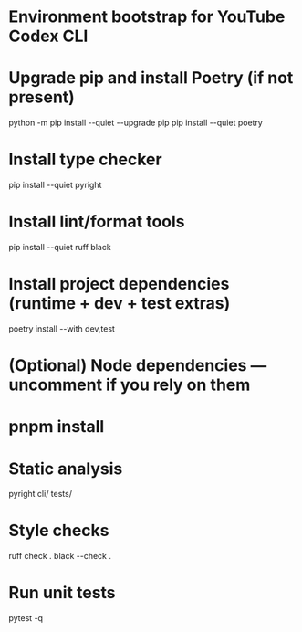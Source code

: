 # Environment bootstrap for YouTube Codex CLI

# Upgrade pip and install Poetry (if not present)

python -m pip install --quiet --upgrade pip
pip install --quiet poetry

# Install type checker

pip install --quiet pyright

# Install lint/format tools

pip install --quiet ruff black

# Install project dependencies (runtime + dev + test extras)

poetry install --with dev,test

# (Optional) Node dependencies — uncomment if you rely on them

# pnpm install

# Static analysis

pyright cli/ tests/

# Style checks

ruff check .
black --check .

# Run unit tests

pytest -q
